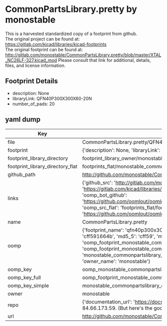# CommonPartsLibrary.pretty by monostable  
This is a harvested standardized copy of a footprint from github.  
The original project can be found at:  
https://gitlab.com/kicad/libraries/kicad-footprints  
The original footprint can be found at:
http://gitlab.com/monostable/CommonPartsLibrary.pretty/blob/master/XTAL_NC26LF-327.kicad_mod
Please consult that link for additional, details, files, and license information.  
## Footprint Details
* description: None  
* libraryLink: QFN40P300X300X60-20N  
* number_of_pads: 20  
## yaml dump  
| Key | Value |  
| --- | --- |  
| file | CommonPartsLibrary.pretty/QFN40P300X300X60-20N.kicad_mod |  
| footprint | {'description': None, 'libraryLink': 'QFN40P300X300X60-20N', 'number_of_pads': 20} |  
| footprint_library_directory | footprint_library_owner/monostable_CommonPartsLibrary.pretty |  
| footprint_library_directory_flat | footprints_flat/monostable_commonpartslibrary_qfn40p300x300x60_20n/working |  
| github_path | http://github.com/monostable/CommonPartsLibrary.pretty/blob/master/QFN40P300X300X60-20N.kicad_mod |  
| links | {'github_src': 'http://gitlab.com/monostable/CommonPartsLibrary.pretty/blob/master/XTAL_NC26LF-327.kicad_mod', 'github_src_repo': 'https://gitlab.com/kicad/libraries/kicad-footprints', 'oomp_bot': 'footprints/monostable_commonpartslibrary_qfn40p300x300x60_20n/working', 'oomp_bot_github': 'https://github.com/oomlout/oomlout_oomp_footprint_bot/tree/main/footprints/monostable_commonpartslibrary_qfn40p300x300x60_20n/working', 'oomp_src_flat': 'footprints_flat/footprints_flat/monostable_commonpartslibrary_qfn40p300x300x60_20n/working', 'oomp_src_flat_github': 'https://github.com/oomlout/oomlout_oomp_footprint_src/tree/main/footprints_flat/monostable_commonpartslibrary_qfn40p300x300x60_20n/working'} |  
| name | CommonPartsLibrary.pretty |  
| oomp | {'footprint_name': 'qfn40p300x300x60_20n', 'library_name': 'commonpartslibrary', 'md5': 'cff591664b1d4a55300f7eb9605806cb', 'md5_10': 'cff591664b', 'md5_5': 'cff59', 'md5_6': 'cff591', 'oomp_key': 'oomp_monostable_commonpartslibrary_qfn40p300x300x60_20n', 'oomp_key_extra': 'oomp_footprint_monostable_commonpartslibrary_qfn40p300x300x60_20n', 'oomp_key_full': 'oomp_footprint_monostable_commonpartslibrary_qfn40p300x300x60_20n_cff591', 'oomp_key_simple': 'monostable_commonpartslibrary_qfn40p300x300x60_20n', 'original_filename': 'CommonPartsLibrary.pretty/QFN40P300X300X60-20N.kicad_mod', 'owner_name': 'monostable'} |  
| oomp_key | oomp_monostable_commonpartslibrary_qfn40p300x300x60_20n |  
| oomp_key_full | oomp_footprint_monostable_commonpartslibrary_qfn40p300x300x60_20n |  
| oomp_key_simple | monostable_commonpartslibrary_qfn40p300x300x60_20n |  
| owner | monostable |  
| repo | {'documentation_url': 'https://docs.github.com/rest/overview/resources-in-the-rest-api#rate-limiting', 'message': "API rate limit exceeded for 84.66.173.59. (But here's the good news: Authenticated requests get a higher rate limit. Check out the documentation for more details.)"} |  
| url | http://github.com/monostable/CommonPartsLibrary.pretty |  


